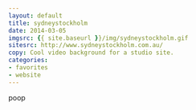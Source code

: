```yaml
---
layout: default
title: sydneystockholm
date: 2014-03-05
imgsrc: {{ site.baseurl }}/img/sydneystockholm.gif
sitesrc: http://www.sydneystockholm.com.au/
copy: Cool video background for a studio site.
categories:
- favorites
- website
---
```


poop

